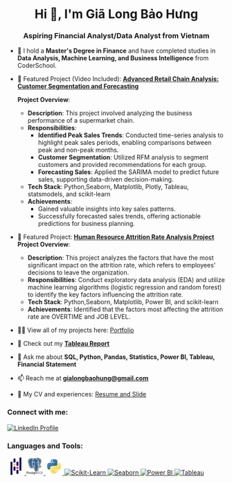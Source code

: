 <h1 align="center">Hi 👋, I'm Giã Long Bảo Hưng</h1>
<h3 align="center">Aspiring Financial Analyst/Data Analyst from Vietnam</h3>

- 🌱 I hold a **Master's Degree in Finance** and have completed studies in **Data Analysis, Machine Learning, and Business Intelligence** from CoderSchool.
  
- 🔭 Featured Project (Video Included): **[Advanced Retail Chain Analysis: Customer Segmentation and Forecasting](https://drive.google.com/drive/folders/1hxdhZYiACdo-qTNNRiJr5fgVIpUvOWbz?usp=drive_link)**

  **Project Overview**:
  - **Description**: This project involved analyzing the business performance of a supermarket chain.
  - **Responsibilities**:
    - **Identified Peak Sales Trends**: Conducted time-series analysis to highlight peak sales periods, enabling comparisons between peak and non-peak months.
    - **Customer Segmentation**: Utilized RFM analysis to segment customers and provided recommendations for each group.
    - **Forecasting Sales**: Applied the SARIMA model to predict future sales, supporting data-driven decision-making.
  - **Tech Stack**: Python,Seaborn, Matplotlib, Plotly, Tableau, statsmodels, and scikit-learn
  - **Achievements**:
    - Gained valuable insights into key sales patterns.
    - Successfully forecasted sales trends, offering actionable predictions for business planning.
- 🔭 Featured Project: **[Human Resource Attrition Rate Analysis Project](https://drive.google.com/drive/folders/1csc2LAc6vdH1W5VGSl6b2BME09-htPPs?usp=drive_link)**
 **Project Overview**:
  - **Description**: This project analyzes the factors that have the most significant impact on the attrition rate, which refers to employees' decisions to leave the organization.
  - **Responsibilities**: Conduct exploratory data analysis (EDA) and utilize machine learning algorithms (logistic regression and random forest) to identify the key factors influencing the attrition rate.
  - **Tech Stack**: Python,Seaborn, Matplotlib, Power BI, and scikit-learn
  - **Achievements**: Identified that the factors most affecting the attrition rate are OVERTIME and JOB LEVEL.
- 👨‍💻 View all of my projects here: [Portfolio](https://drive.google.com/drive/folders/1qs69MVIJVaHxqLAt6wNElZNWTdZJkQGM?usp=drive_link)
  
- 📝 Check out my **[Tableau Report](https://public.tableau.com/views/TradeOperationsReport-VIETBANK/Dashboard?:language=en-US&:sid=&:redirect=auth&:display_count=n&:origin=viz_share_link)**

- 💬 Ask me about **SQL, Python, Pandas, Statistics, Power BI, Tableau, Financial Statement**

- 📫 Reach me at **gialongbaohung@gmail.com**

- 📄 My CV and experiences: [Resume and Slide](https://drive.google.com/drive/folders/1P_ANnLn5LX8IYO6x7Krj8JN_gDzdwCuz?usp=sharing)

<h3 align="left">Connect with me:</h3>
<p align="left">
<a href="https://linkedin.com/in/https://www.linkedin.com/in/gia-long-bao-hung/" target="blank"><img align="center" src="https://raw.githubusercontent.com/rahuldkjain/github-profile-readme-generator/master/src/images/icons/Social/linked-in-alt.svg" alt="LinkedIn Profile" height="30" width="40" /></a>
</p>

<h3 align="left">Languages and Tools:</h3>
<p align="left"> 
  <a href="https://pandas.pydata.org/" target="_blank" rel="noreferrer"> <img src="https://raw.githubusercontent.com/devicons/devicon/2ae2a900d2f041da66e950e4d48052658d850630/icons/pandas/pandas-original.svg" alt="Pandas" width="40" height="40"/> </a> 
  <a href="https://www.postgresql.org" target="_blank" rel="noreferrer"> <img src="https://raw.githubusercontent.com/devicons/devicon/master/icons/postgresql/postgresql-original-wordmark.svg" alt="PostgreSQL" width="40" height="40"/> </a> 
  <a href="https://www.python.org" target="_blank" rel="noreferrer"> <img src="https://raw.githubusercontent.com/devicons/devicon/master/icons/python/python-original.svg" alt="Python" width="40" height="40"/> </a> 
  <a href="https://scikit-learn.org/" target="_blank" rel="noreferrer"> <img src="https://upload.wikimedia.org/wikipedia/commons/0/05/Scikit_learn_logo_small.svg" alt="Scikit-Learn" width="40" height="40"/> </a> 
  <a href="https://seaborn.pydata.org/" target="_blank" rel="noreferrer"> <img src="https://seaborn.pydata.org/_images/logo-mark-lightbg.svg" alt="Seaborn" width="40" height="40"/> </a> 
  <a href="https://powerbi.microsoft.com/" target="_blank" rel="noreferrer"> <img src="https://upload.wikimedia.org/wikipedia/commons/c/cf/New_Power_BI_Logo.svg" alt="Power BI" width="40" height="40"/> </a> 
  <a href="https://www.tableau.com/" target="_blank" rel="noreferrer"> <img src="https://logos-world.net/wp-content/uploads/2021/10/Tableau-Emblem.png" alt="Tableau" width="40" height="40"/> </a>
</p>
